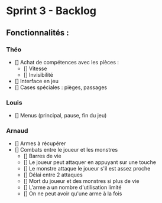 # Sprint 3 - Backlog

## Fonctionnalités :

### Théo

- [] Achat de compétences avec les pièces :
  - [] Vitesse
  - [] Invisibilité
- [] Interface en jeu
- [] Cases spéciales : pièges, passages

### Louis

- [] Menus (principal, pause, fin du jeu)

### Arnaud

- [] Armes à récupérer
- [] Combats entre le joueur et les monstres
  - [] Barres de vie
  - [] Le joueur peut attaquer en appuyant sur une touche
  - [] Le monstre attaque le joueur s'il est assez proche
  - [] Délai entre 2 attaques
  - [] Mort du joueur et des monstres si plus de vie
  - [] L'arme a un nombre d'utilisation limité
  - [] On ne peut avoir qu'une arme à la fois

